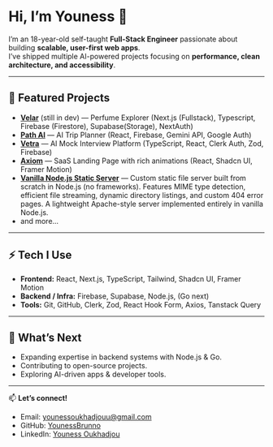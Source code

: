 # Hi, I’m Youness 👋  

I’m an 18-year-old self-taught **Full-Stack Engineer** passionate about building **scalable, user-first web apps**.  
I’ve shipped multiple AI-powered projects focusing on **performance, clean architecture, and accessibility**.  

---

## 🚀 Featured Projects  

- **[Velar](https://github.com/YounessBrunno/Velar-Perfume-explorer)** (still in dev) — Perfume Explorer (Next.js (Fullstack), Typescript, Firebase (Firestore), Supabase(Storage), NextAuth)
- **[Path AI](https://github.com/YounessBrunno/AI-Trip-Planner)** — AI Trip Planner (React, Firebase, Gemini API, Google Auth)
- **[Vetra](https://github.com/YounessBrunno/Ai-Mock-Interview)** — AI Mock Interview Platform (TypeScript, React, Clerk Auth, Zod, Firebase)  
- **[Axiom](https://github.com/YounessBrunno/)** — SaaS Landing Page with rich animations (React, Shadcn UI, Framer Motion)
- **[Vanilla Node.js Static Server](https://github.com/YounessBrunno/vanilla-node.js-static-server)** — Custom static file server built from scratch in Node.js (no frameworks). Features MIME type detection, efficient file  streaming, dynamic directory listings, and custom 404 error pages. A lightweight Apache-style server implemented entirely in vanilla Node.js.
- and more...  

---

## ⚡ Tech I Use  

- **Frontend:** React, Next.js, TypeScript, Tailwind, Shadcn UI, Framer Motion  
- **Backend / Infra:** Firebase, Supabase, Node.js, (Go next)  
- **Tools:** Git, GitHub, Clerk, Zod, React Hook Form, Axios, Tanstack Query


---

## 🌱 What’s Next  

- Expanding expertise in backend systems with Node.js & Go.
- Contributing to open-source projects.  
- Exploring AI-driven apps & developer tools.  

---

📫 **Let’s connect!**  
- Email: [younessoukhadjouu@gmail.com](mailto:younessoukhadjouu@gmail.com)  
- GitHub: [YounessBrunno](https://github.com/YounessBrunno)  
- LinkedIn: [Youness Oukhadjou](https://www.linkedin.com/in/youness-oukhadjou/)  

